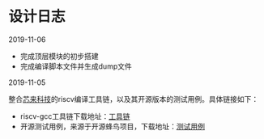 # 设计日志

2019-11-06

- 完成顶层模块的初步搭建
- 完成编译脚本文件并生成dump文件

2019-11-05

整合[芯来科技]( www.nucleisys.com)的riscv编译工具链，以及其开源版本的测试用例。具体链接如下：

- riscv-gcc工具链下载地址：[工具链](http://nucleisys.com/download.php )
- 开源测试用例，来源于开源蜂鸟项目，下载地址：[测试用例](https://github.com/SI-RISCV/e200_opensource/tree/master/riscv-tools/riscv-tests )


